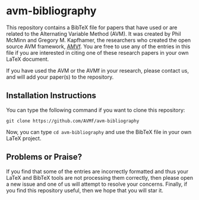 # avm-bibliography

This repository contains a BibTeX file for papers that have used or are related to the Alternating Variable Method (AVM).
It was created by Phil McMinn and Gregory M. Kapfhamer, the researchers who created the open source AVM framework, 
[AMVf](http://avmframework.org). You are free to use any of the entries in this file if you are interested in
citing one of these research papers in your own LaTeX document.

If you have used the AVM or the AVMf in your research, please contact us, and will add your paper(s) to the repository.

## Installation Instructions

You can type the following command if you want to clone this repository:

```shell
git clone https://github.com/AVMf/avm-bibliography
```

Now, you can type `cd avm-bibliography` and use the BibTeX file in your own LaTeX project.  

## Problems or Praise?

If you find that some of the entries are incorrectly formatted and thus your LaTeX and BibTeX tools are not processing
them correctly, then please open a new issue and one of us will attempt to resolve your concerns.  Finally, if you find 
this repository useful, then we hope that you will star it.
